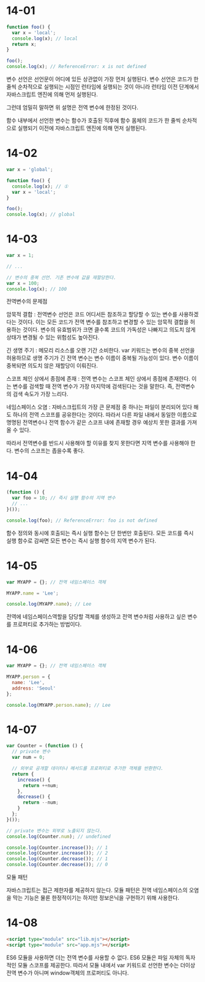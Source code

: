 # 14-01

```javascript
function foo() {
  var x = 'local';
  console.log(x); // local
  return x;
}

foo();
console.log(x); // ReferenceError: x is not defined
```

변수 선언은 선언문이 어디에 있든 상관없이 가장 먼저 실행된다. 변수 선언은 코드가 한줄씩 순차적으로 실행되는 시점인 런타임에 실행되는 것이 아니라 런타임 이전 단계에서 자바스크립트 엔진에 의해 먼저 실행된다.

그런데 엄밀히 말하면 위 설명은 전역 변수에 한정된 것이다.

함수 내부에서 선언한 변수는 함수가 호출된 직후에 함수 몸체의 코드가 한 줄씩 순차적으로 실행되기 이전에 자바스크립트 엔진에 의해 먼저 실행된다.


# 14-02

```javascript
var x = 'global';

function foo() {
  console.log(x); // ①
  var x = 'local';
}

foo();
console.log(x); // global
```

# 14-03

```javascript
var x = 1;

// ...

// 변수의 중복 선언. 기존 변수에 값을 재할당한다.
var x = 100;
console.log(x); // 100
```

전역변수의 문제점

암묵적 결합 : 전역변수 선언은 코드 어디서든 참조하고 할당할 수 있는 변수를 사용하겠다는 것이다. 이는 모든 코드가 전역 변수를 참조하고 변경할 수 있는 암묵적 결합을 허용하는 것이다. 변수의 유효범위가 크면 클수록 코드의 가독성은 나빠지고 의도치 않게 상태가 변경될 수 있는 위험성도 높아진다.

긴 생명 주기 : 메모리 리소스를 오랜 기간 소비한다. var 키워드는 변수의 중복 선언을 허용하므로 생명 주기가 긴 전역 변수는 변수 이름이 중복될 가능성이 있다. 변수 이름이 중복되면 의도치 않은 재할당이 이뤄진다.

스코프 체인 상에서 종점에 존재 : 전역 변수는 스코프 체인 상에서 종점에 존재한다. 이는 변수를 검색할 때 전역 변수가 가장 마지막에 검색된다는 것을 말한다. 즉, 전역변수의 검색 속도가 가장 느리다.

네임스페이스 오염 : 자바스크립트의 가장 큰 문제점 중 하나는 파일이 분리되어 있다 해도 하나의 전역 스코프를 공유한다는 것이다. 따라서 다른 파일 내에서 동일한 이름으로 명명된 전역변수나 전역 함수가 같은 스코프 내에 존재할 경우 예상치 못한 결과를 가져올 수 있다.

따라서 전역변수를 반드시 사용해야 할 이유를 찾지 못한다면 지역 변수를 사용해야 한다. 변수의 스코프는 좁을수록 좋다.

# 14-04

```javascript
(function () {
  var foo = 10; // 즉시 실행 함수의 지역 변수
  // ...
}());

console.log(foo); // ReferenceError: foo is not defined
```

함수 정의와 동시에 호출되는 즉시 실행 함수는 단 한번만 호출된다. 모든 코드를 즉시 실행 함수로 감싸면 모든 변수는 즉시 실행 함수의 지역 변수가 된다.

# 14-05

```javascript
var MYAPP = {}; // 전역 네임스페이스 객체

MYAPP.name = 'Lee';

console.log(MYAPP.name); // Lee
```
전역에 네임스페이스역할을 담당할 객체를 생성하고 전역 변수처럼 사용하고 싶은 변수를 프로퍼티로 추가하는 방법이다.

# 14-06

```javascript
var MYAPP = {}; // 전역 네임스페이스 객체

MYAPP.person = {
  name: 'Lee',
  address: 'Seoul'
};

console.log(MYAPP.person.name); // Lee
```

# 14-07

```javascript
var Counter = (function () {
  // private 변수
  var num = 0;

  // 외부로 공개할 데이터나 메서드를 프로퍼티로 추가한 객체를 반환한다.
  return {
    increase() {
      return ++num;
    },
    decrease() {
      return --num;
    }
  };
}());

// private 변수는 외부로 노출되지 않는다.
console.log(Counter.num); // undefined

console.log(Counter.increase()); // 1
console.log(Counter.increase()); // 2
console.log(Counter.decrease()); // 1
console.log(Counter.decrease()); // 0
```
모듈 패턴

자바스크립트는 접근 제한자를 제공하지 않는다. 모듈 패턴은 전역 네임스페이스의 오염을 막는 기능은 물론 한정적이기는 하지만 정보은닉을 구현하기 위해 사용한다.

# 14-08

```html
<script type="module" src="lib.mjs"></script>
<script type="module" src="app.mjs"></script>
```
ES6 모듈을 사용하면 더는 전역 변수를 사용할 수 없다. ES6 모듈은 파일 자체의 독자적인 모듈 스코프를 제공한다. 따라서 모듈 내에서 var 키워드로 선언한 변수는 더이상 전역 변수가 아니며 window객체의 프로퍼티도 아니다.
